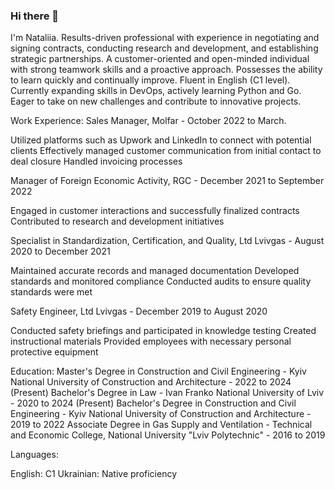 ### Hi there 👋

I'm Nataliia. Results-driven professional with experience in negotiating and signing contracts, conducting research and development, and establishing strategic partnerships. A customer-oriented and open-minded individual with strong teamwork skills and a proactive approach. Possesses the ability to learn quickly and continually improve. Fluent in English (C1 level).  Currently expanding skills in DevOps, actively learning Python and Go. Eager to take on new challenges and contribute to innovative projects.

Work Experience:
Sales Manager, Molfar - October 2022 to March.

Utilized platforms such as Upwork and LinkedIn to connect with potential clients
Effectively managed customer communication from initial contact to deal closure
Handled invoicing processes

Manager of Foreign Economic Activity, RGC - December 2021 to September 2022

Engaged in customer interactions and successfully finalized contracts
Contributed to research and development initiatives

Specialist in Standardization, Certification, and Quality, Ltd Lvivgas - August 2020 to December 2021

Maintained accurate records and managed documentation
Developed standards and monitored compliance
Conducted audits to ensure quality standards were met

Safety Engineer, Ltd Lvivgas - December 2019 to August 2020

Conducted safety briefings and participated in knowledge testing
Created instructional materials
Provided employees with necessary personal protective equipment

Education:
Master's Degree in Construction and Civil Engineering - Kyiv National University of Construction and Architecture - 2022 to 2024 (Present)
Bachelor's Degree in Law - Ivan Franko National University of Lviv - 2020 to 2024 (Present)
Bachelor's Degree in Construction and Civil Engineering - Kyiv National University of Construction and Architecture - 2019 to 2022
Associate Degree in Gas Supply and Ventilation - Technical and Economic College, National University "Lviv Polytechnic" - 2016 to 2019

Languages:

English: C1
Ukrainian: Native proficiency

